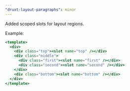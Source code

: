```yaml
---
"druxt-layout-paragraphs": minor
---
```


Added scoped slots for layout regions.

Example:
```jsx
<template>
  <div>
    <div class="top"><slot name="top" /></div>
    <div class="middle">
      <div class="first"><slot name="first" /></div>
      <div class="second"><slot name="second" /></div>
    </div>
    <div class="bottom"><slot name="bottom" /></div>
  </div>
</template>
```
